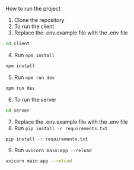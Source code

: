 How to run the project

1. Clone the repository
2. To run the client
3. Replace the .env.example file with the .env file

```bash
cd client
```

4. Run `npm install`

```bash
npm install
```

5. Run `npm run dev`

```bash
npm run dev
```

6. To run the server

```bash
cd server
```

7. Replace the .env.example file with the .env file
8. Run `pip install -r requirements.txt`

```bash
pip install -r requirements.txt
```

9. Run `uvicorn main:app --reload`

```bash
uvicorn main:app --reload
```
